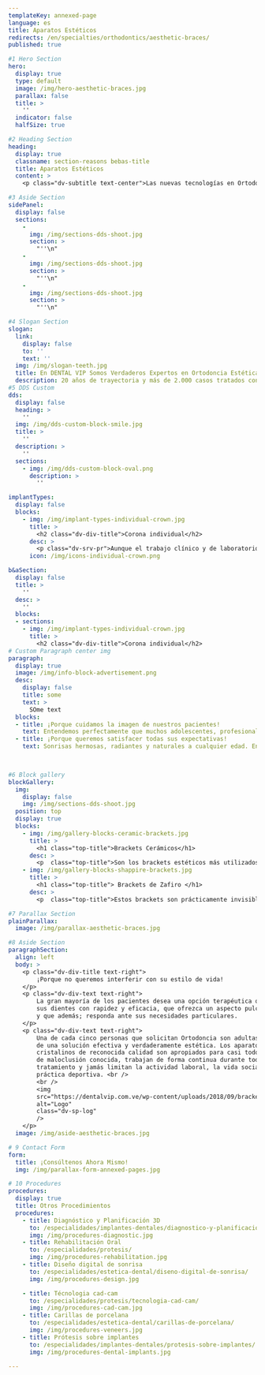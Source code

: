 ```yaml
---
templateKey: annexed-page
language: es
title: Aparatos Estéticos
redirects: /en/specialties/orthodontics/aesthetic-braces/
published: true

#1 Hero Section
hero:
  display: true
  type: default
  image: /img/hero-aesthetic-braces.jpg
  parallax: false
  title: >
    ''
  indicator: false
  halfSize: true

#2 Heading Section
heading:
  display: true
  classname: section-reasons bebas-title
  title: Aparatos Estéticos
  content: >
    <p class="dv-subtitle text-center">Las nuevas tecnologías en Ortodoncia han permitido, cuando la apariencia es importante, el uso de materiales más cómodos y discretos que el acero, y que ayudan al paciente a sonreír sin problemas mientras avanza su tratamiento.</p>

#3 Aside Section
sidePanel: 
  display: false
  sections: 
    - 
      img: /img/sections-dds-shoot.jpg
      section: > 
        "''\n"
    - 
      img: /img/sections-dds-shoot.jpg
      section: > 
        "''\n"
    - 
      img: /img/sections-dds-shoot.jpg
      section: >
        "''\n"

#4 Slogan Section
slogan:
  link:
    display: false
    to: ''
    text: ''
  img: /img/slogan-teeth.jpg
  title: En DENTAL VIP Somos Verdaderos Expertos en Ortodoncia Estética
  description: 20 años de trayectoria y más de 2.000 casos tratados con éxito nos avalan.
#5 DDS Custom
dds: 
  display: false
  heading: > 
    ''
  img: /img/dds-custom-block-smile.jpg
  title: > 
    ''
  description: > 
    ''
  sections:
    - img: /img/dds-custom-block-oval.png
      description: > 
        ''

implantTypes:
  display: false
  blocks:
    - img: /img/implant-types-individual-crown.jpg
      title: >
        <h2 class="dv-div-title">Corona individual</h2>
      desc: >
        <p class="dv-srv-pr">Aunque el trabajo clínico y de laboratorio es mucho más complejo que el de una corona o funda dentosoportada <em>(sobre un diente natural)</em>, es la restauración más básica que se puede confeccionar sobre un implante oseointegrado. Están indicadas en casos de implantes unitarios y pueden ser de metal-porcelana, Disilicato de Litio u Óxido de Zirconio <em>(alta estética dental).</em></p>
      icon: /img/icons-individual-crown.png

b&aSection:
  display: false
  title: >
    ''
  desc: >
    ''
  blocks:
  - sections:
    - img: /img/implant-types-individual-crown.jpg
      title: >
        <h2 class="dv-div-title">Corona individual</h2>
# Custom Paragraph center img
paragraph:
  display: true
  image: /img/info-block-advertisement.png
  desc:
    display: false
    title: some
    text: >
      SOme text
  blocks:
  - title: ¡Porque cuidamos la imagen de nuestros pacientes!
    text: Entendemos perfectamente que muchos adolescentes, profesionales, modelos, artistas y personas adultas se nieguen a exhibir aparatos en su dentadura. Por ello, siempre ofrecemos las alternativas que mejor se ajusten a sus necesidades.
  - title: ¡Porque queremos satisfacer todas sus expectativas!
    text: Sonrisas hermosas, radiantes y naturales a cualquier edad. En los últimos años, el uso de aparatología estética ha incrementado considerablemente los índices de aceptación y satisfacción de nuestros tratamientos de Ortodoncia.


  
#6 Block gallery
blockGallery:
  img: 
    display: false
    img: /img/sections-dds-shoot.jpg
  position: top
  display: true
  blocks:
    - img: /img/gallery-blocks-ceramic-brackets.jpg
      title: >
        <h1 class="top-title">Brackets Cerámicos</h1>
      desc: >
        <p  class="top-title">Son los brackets estéticos más utilizados y económicos del mercado. Los aparatos de Porcelana son reproducciones exactas de los brackets metálicos tradicionales, pero de un color similar al de los dientes. </p>
    - img: /img/gallery-blocks-shappire-brackets.jpg
      title: >
        <h1 class="top-title"> Brackets de Zafiro </h1>
      desc: >
        <p  class="top-title">Estos brackets son prácticamente invisibles, ya que son fabricados con el Cristal de Zafiro, un elemento transparente y brillante que combinado con otros minerales se hace muy resistente.</p>

#7 Parallax Section
plainParallax:
  image: /img/parallax-aesthetic-braces.jpg

#8 Aside Section
paragraphSection:
  align: left
  body: >
    <p class="dv-div-title text-right">
        ¡Porque no queremos interferir con su estilo de vida!
    </p>
    <p class="dv-div-text text-right">
        La gran mayoría de los pacientes desea una opción terapéutica que enderece
        sus dientes con rapidez y eficacia, que ofrezca un aspecto pulcro y hermoso,
        y que además; responda ante sus necesidades particulares.
    </p>
    <p class="dv-div-text text-right">
        Una de cada cinco personas que solicitan Ortodoncia son adultas y requieren
        de una solución efectiva y verdaderamente estética. Los aparatos cerámicos y
        cristalinos de reconocida calidad son apropiados para casi todos los tipos
        de maloclusión conocida, trabajan de forma continua durante todo el
        tratamiento y jamás limitan la actividad laboral, la vida social o la
        práctica deportiva. <br />
        <br />
        <img
        src="https://dentalvip.com.ve/wp-content/uploads/2018/09/bracketsusa.jpg"
        alt="Logo"
        class="dv-sp-log"
        />
    </p>
  image: /img/aside-aesthetic-braces.jpg

# 9 Contact Form
form:
  title: ¡Consúltenos Ahora Mismo!
  img: /img/parallax-form-annexed-pages.jpg

# 10 Procedures
procedures:
  display: true
  title: Otros Procedimientos
  procedures:
    - title: Diagnóstico y Planificación 3D
      to: /especialidades/implantes-dentales/diagnostico-y-planificacion-3d/
      img: /img/procedures-diagnostic.jpg
    - title: Rehabilitación Oral
      to: /especialidades/protesis/
      img: /img/procedures-rehabilitation.jpg
    - title: Diseño digital de sonrisa
      to: /especialidades/estetica-dental/diseno-digital-de-sonrisa/
      img: /img/procedures-design.jpg

    - title: Técnologia cad-cam
      to: /especialidades/protesis/tecnologia-cad-cam/
      img: /img/procedures-cad-cam.jpg
    - title: Carillas de porcelana
      to: /especialidades/estetica-dental/carillas-de-porcelana/
      img: /img/procedures-veneers.jpg
    - title: Prótesis sobre implantes
      to: /especialidades/implantes-dentales/protesis-sobre-implantes/
      img: /img/procedures-dental-implants.jpg

---
```

